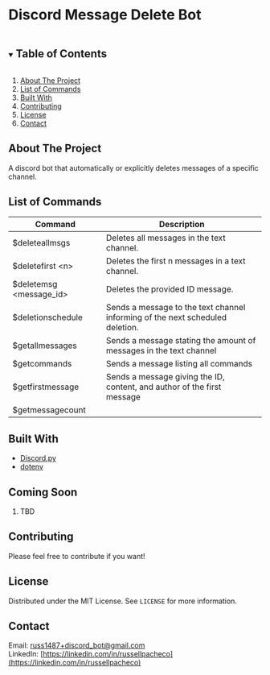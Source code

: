 <h1>Discord Message Delete Bot</h1>

 <!-- TABLE OF CONTENTS -->
<details open="open">
  <summary><h2 style="display: inline-block">Table of Contents</h2></summary>
  <ol>
    <li><a href="#about-the-project">About The Project</a></li>
    <li><a href="#list-of-commands">List of Commands</a></li>
    <li><a href="#built-with">Built With</a></li>
    <li><a href="#contributing">Contributing</a></li>
    <li><a href="#license">License</a></li>
    <li><a href="#contact">Contact</a></li>
  </ol>
</details>

<!-- ABOUT THE PROJECT -->

## About The Project
A discord bot that automatically or explicitly deletes messages of a specific channel. 

## List of Commands

|Command|Description|
|---|---|
|$deleteallmsgs|Deletes all messages in the text channel.|
|$deletefirst \<n>| Deletes the first n messages in a text channel.|
|$deletemsg \<message_id>| Deletes the provided ID message.|
|$deletionschedule|Sends a message to the text channel informing of the next scheduled deletion.|
|$getallmessages|Sends a message stating the amount of messages in the text channel|
|$getcommands|Sends a message listing all commands|
|$getfirstmessage|Sends a message giving the ID, content, and author of the first message|
|$getmessagecount||

## Built With

- [Discord.py](https://discordpy.readthedocs.io/)
- [dotenv](https://pypi.org/project/python-dotenv/)

## Coming Soon

  <ol>
    <li>TBD</li>
  </ol>

## Contributing

Please feel free to contribute if you want!

## License

Distributed under the MIT License. See `LICENSE` for more information.

<!-- CONTACT -->

## Contact

Email: [russ1487+discord_bot@gmail.com](mailto:russ1487+discord_bot@gmail.com)
<br />
LinkedIn: [https://linkedin.com/in/russellpacheco](https://linkedin.com/in/russellpacheco)
